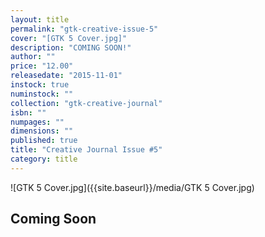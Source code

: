 ```yaml
---
layout: title
permalink: "gtk-creative-issue-5"
cover: "[GTK 5 Cover.jpg]"
description: "COMING SOON!"
author: ""
price: "12.00"
releasedate: "2015-11-01"
instock: true
numinstock: ""
collection: "gtk-creative-journal"
isbn: ""
numpages: ""
dimensions: ""
published: true
title: "Creative Journal Issue #5"
category: title
---
```




![GTK 5 Cover.jpg]({{site.baseurl}}/media/GTK 5 Cover.jpg)


## Coming Soon
